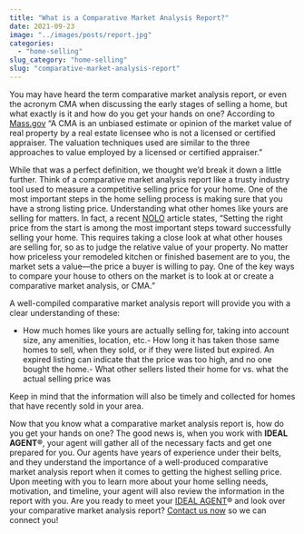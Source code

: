 ```yaml
---
title: "What is a Comparative Market Analysis Report?"
date: 2021-09-23
image: "../images/posts/report.jpg"
categories:
  - "home-selling"
slug_category: "home-selling"
slug: "comparative-market-analysis-report"
---
```


You may have heard the term comparative market analysis report, or even the acronym CMA when discussing the early stages
of selling a home, but what exactly is it and how do you get your hands on one? According
to [Mass.gov](https://www.mass.gov/service-details/re62rc10-comparative-market-analysis-cma) “A CMA is an unbiased
estimate or opinion of the market value of real property by a real estate licensee who is not a licensed or certified
appraiser. The valuation techniques used are similar to the three approaches to value employed by a licensed or
certified appraiser.”

While that was a perfect definition, we thought we’d break it down a little further. Think of a comparative market
analysis report like a trusty industry tool used to measure a competitive selling price for your home. One of the most
important steps in the home selling process is making sure that you have a strong listing price. Understanding what
other homes like yours are selling for matters. In fact, a
recent [NOLO](https://www.nolo.com/legal-encyclopedia/how-comparative-market-analysis-helps-sellers-price-their-home.html)
article states, “Setting the right price from the start is among the most important steps toward successfully selling
your home. This requires taking a close look at what other houses are selling for, so as to judge the relative value of
your property. No matter how priceless your remodeled kitchen or finished basement are to you, the market sets a
value—the price a buyer is willing to pay. One of the key ways to compare your house to others on the market is to look
at or create a comparative market analysis, or CMA.”

A well-compiled comparative market analysis report will provide you with a clear understanding of these:

- How much homes like yours are actually selling for, taking into account size, any amenities, location, etc.- How long
                                                                                                               it has
                                                                                                               taken
                                                                                                               those
                                                                                                               same
                                                                                                               homes to
                                                                                                               sell,
                                                                                                               when they
                                                                                                               sold, or
                                                                                                               if they
                                                                                                               were
                                                                                                               listed
                                                                                                               but
                                                                                                               expired.
                                                                                                               An
                                                                                                               expired
                                                                                                               listing
                                                                                                               can
                                                                                                               indicate
                                                                                                               that the
                                                                                                               price was
                                                                                                               too high,
                                                                                                               and no
                                                                                                               one
                                                                                                               bought
                                                                                                               the
                                                                                                               home.-
What other sellers listed their home for vs. what the actual selling price was

Keep in mind that the information will also be timely and collected for homes that have recently sold in your area.

Now that you know what a comparative market analysis report is, how do you get your hands on one? The good news is, when
you work with **IDEAL AGENT®**, your agent will gather all of the necessary facts and get one prepared for you. Our
agents have years of experience under their belts, and they understand the importance of a well-produced comparative
market analysis report when it comes to getting the highest selling price. Upon meeting with you to learn more about
your home selling needs, motivation, and timeline, your agent will also review the information in the report with you.
Are you ready to meet your [IDEAL AGENT](about:blank)® and look over your comparative market analysis
report? [Contact us now](https://idealagent.com/) so we can connect you!
